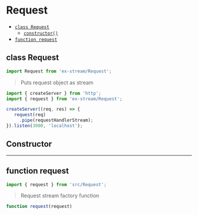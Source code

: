 # Request

- [`class Request`](#class-request)
  - [`constructor()`](#request-constructor-constructor)
- [`function request`](#function-request)

<a id="class-request"></a><h2>class Request</h2>
``` javascript
import Request from 'ex-stream/Request';
```
> Puts request object as stream



``` javascript
import { createServer } from 'http';
import { request } from 'ex-stream/Request';

createServer((req, res) => {
   request(req)
     .pipe(requestHandlerStream);
}).listen(3000, 'localhost');
```



<h2>Constructor</h2>
<a id="request-constructor-constructor"></a>


---

<a id="function-request"></a><h2>function request</h2>
``` javascript
import { request } from 'src/Request';
```
> Request stream factory function

``` javascript
function request(request)
```
